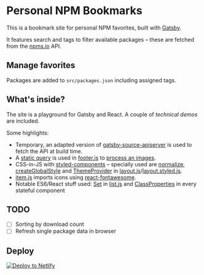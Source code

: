 # Personal NPM Bookmarks

This is a bookmark site for personal NPM favorites, built with [Gatsby](https://www.gatsbyjs.org/).

It features search and tags to filter available packages – these are fetched from the [npms.io](https://npms.io/) API.

## Manage favorites

Packages are added to `src/packages.json` including assigned tags.

## What's inside?

The site is a playground for Gatsby and React. A couple of _technical demos_ are included.

Some highlights:

- Temporary, an adapted version of [gatsby-source-apiserver](https://www.gatsbyjs.org/packages/gatsby-source-apiserver/?=gatsby-source-apiserver) is used to fetch the API at build time.
- A [static query](https://www.gatsbyjs.org/docs/static-query/) is used in [footer.js](https://github.com/cardiv/npm.cardiv.de/blob/master/src/components/footer.js) to [process an images](https://www.gatsbyjs.org/docs/working-with-images/).
- CSS-in-JS with [styled-components](https://www.styled-components.com/) – specially used are [normalize](https://www.npmjs.com/package/styled-normalize), [createGlobalStyle](https://www.styled-components.com/docs/api#createglobalstyle) and [ThemeProvider](https://www.styled-components.com/docs/advanced#theming) in [layout.js](https://github.com/cardiv/npm.cardiv.de/blob/master/src/components/layout.js)/[layout.styled.js](https://github.com/cardiv/npm.cardiv.de/blob/master/src/components/layout.styled.js).
- [item.js](https://github.com/cardiv/npm.cardiv.de/blob/master/src/components/packages/item.js) imports icons using [react-fontawesome](https://github.com/FortAwesome/react-fontawesome).
- Notable ES6/React stuff used: [Set](https://developer.mozilla.org/de/docs/Web/JavaScript/Reference/Global_Objects/Set) in [list.js](https://github.com/cardiv/npm.cardiv.de/blob/master/src/components/packages/list.js) and [ClassProperties](https://michalzalecki.com/react-components-and-class-properties/) in every stateful component

## TODO

- [ ] Sorting by download count
- [ ] Refresh single package data in browser

## Deploy

[![Deploy to Netlify](https://www.netlify.com/img/deploy/button.svg)](https://app.netlify.com/start/deploy?repository=https://github.com/cardiv/npm.cardiv.de)
